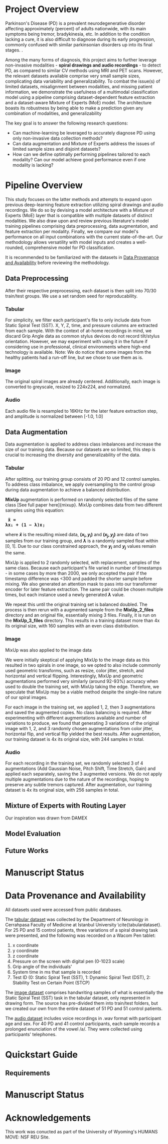 # Project Overview

Parkinson's Disease (PD) is a prevalent neurodegenerative disorder affecting approximately  (percent) of adults nationwide, with its main symptoms being tremor, bradykinesia, etc. 
In addition to the condition lacking a cure, it is also difficult to diagnose during its early progression, commonly confused with similar parkinsonian disorders up into its final stages. . 

Among the many forms of diagnosis, this project aims to further leverage non-invasive modalities - **spiral drawings and audio recordings** - to detect PD, as compared to similar CV methods using MRI and PET scans.
However, the relevant datasets available comprise very small sample sizes, complicating data variability and generalizability.
To combat the issue(s) of limited datasets, misalignment between modalities, and missing patient information, we demonstrate the usefulness of a multimodal classification model using a pipeline comprising dataset-dependent feature extraction and a dataset-aware Mixture of Experts (MoE) model. 
The architecture boasts its robustness by being able to make a prediction given any combination of modalities, and generalizability

The key goal is to answer the following research questions:

- Can machine-learning be leveraged to accurately diagnose PD using only non-invasive data collection methods?
- Can data augmentation and Mixture of Experts address the issues of limited sample sizes and disjoint datasets?
- How can we define optimally performing pipelines tailored to each modality? Can our model achieve good performance even if one modality is lacking?

# Pipeline Overview
This study focuses on the latter methods and attempts to expand upon previous deep-learning feature extraction utilizing spiral drawings and audio recordings. We do so by devising a model architecture with a Mixture of Experts (MoE) layer that is compatible with multiple datasets of distinct modalities. We also draw upon and review previous literature's model training pipelines comprising data preprocessing, data augmentation, and feature extraction per modality. Finally, we compare our model's performance on all input combinations with the current state-of-the-art. Our methodology allows versatility with model inputs and creates a well-rounded, comprehensive model for PD classification.

It is recommended to be familiarized with the datasets in [Data Provenance and Availability](#data-provenance-and-availability) before reviewing the methodology.

## Data Preprocessing
After their respective preprocessing, each dataset is then split into 70/30 train/test groups. We use a set random seed for reproducability.

### Tabular
For simplicity, we filter each participant's file to only include data from Static Spiral Test (SST). X, Y, Z, time, and pressure columns are extracted from each sample. With the context of at-home recordings in mind, we discard Grip Angle data as common stylus devices do not record tilt/stylus orientation. However, we may experiment with using it in the future if considering use in professional, clinical environments where high-end technology is available. Note: We do notice that some images from the healthy patients had a run-off line, but we chose to use them as is.

### Image
The original spiral images are already centered. Additionally, each image is converted to greyscale, resized to 224x224, and normalized. 

### Audio
Each audio file is resampled to 16KHz for the later feature extraction step, and amplitude is normalized between [-1.0, 1.0]


## Data Augmentation
Data augmentation is applied to address class imbalances and increase the size of our training data. Because our datasets are so limited, this step is crucial to increasing the diversity and generalizability of the data. 

### Tabular
After splitting, our training group consists of 20 PD and 12 control samples.  To address class imbalance, we apply oversampling to the control group during data augmentation to achieve a balanced distribution.

**MixUp** augmentation is performed on randomly selected files of the same class [See full paper here]{mixup}. MixUp combines data from two different samples using this equation:
**<pre> x̃ = λxᵢ + (1 − λ)xⱼ  </pre>**

where **$\tilde{x}$** is the resulting mixed data, **$(x_i, y_i)$** and **$(x_j , y_j)$** are data of two samples from our training group, and **$\lambda$** is a randomly sampled float within [0, 1]. Due to our class constrained approach, the **$y_i$** and **$y_j$** values remain the same.

MixUp is applied to 2 randomly selected, with replacement, samples of the same class. Because each participant's file varied in number of timestamps - in some cases by more than 2000, we only accepted the pair if the timestamp difference was <300 and padded the shorter sample before mixing. We also generated an attention mask to pass into our transformer encoder for later feature extraction. The same pair could be chosen multiple times, but each instance used a newly generated **$\lambda$** value.

We repeat this until the original training set is balanced doubled. The process is then rerun with a augmented sample from the **MixUp_2_files** directory and an original file, essentially mixing 3 files. Finally, it is run on the **MixUp_3_files** directory. This results in a training dataset more than 4x its original size, with 160 samples with an even class distribution. 

### Image
MixUp was also applied to the image data

We were initially skeptical of applying MixUp to the image data as this resulted in two spirals in one image, so we opted to also include commonly used geometric transforms, such as resize, color jitter, stretch, and horizontal and vertical flipping. Interestingly, MixUp and geometric augmentations performed very similarly (around 92-93\%) accuracy when used to double the training set, with MixUp taking the edge. Therefore, we speculate that MixUp may be a viable method despite the single-line nature of our spiral images. 

For each image in the training set, we applied 1, 2, then 3 augmentations and saved the augmented copies. No class balancing is required. After experimenting with different augmentations available and number of variations to produce, we found that generating 3 variations of the original image with 1, 2, and 3 randomly chosen augmentations from color jitter, horizontal flip, and vertical flip yielded the best results. After augmentation, our training dataset is 4x its original size, with 244 samples in total.

### Audio
For each recording in the training set, we randomly selected 3 of 4 augmentations (Add Gaussian Noise, Pitch Shift, Time Stretch, Gain) and applied each separately, saving the 3 augmented versions. We do not apply multiple augmentations due to the nature of the recordings, hoping to preserve any subtle tremors captured. After augmentation, our training dataset is 4x its original size, with 256 samples in total.

## Mixture of Experts with Routing Layer
Our inspiration was drawn from DAMEX 
## Model Evaluation

## Future Works


# Manuscript Status


# Data Provenance and Availability
All datasets used were accessed from public databases. 

The [tabular dataset](https://archive.ics.uci.edu/dataset/358/improved+spiral+test+using+digitized+graphics+tablet+for+monitoring+parkinson+s+disease.) was collected by the Department of Neurology in Cerrahpasa Faculty of Medicine at Istanbul University \cite{tabulardataset}. For 25 PD and 15 control patients, three variations of a spiral drawing task were presented, and the following was recorded on a Wacom Pen tablet:
1. x coordinate
2. y coordinate
3. z coordinate
4. Pressure on the screen with digital pen (0-1023 scale)
5. Grip angle of the individuals'
6. System time in ms that sample is recorded
7. Test ID (0: Static Spiral Test (SST), 1: Dynamic Spiral Test (DST), 2: Stability Test on Certain Point (STCP)

The [image dataset](https://www.kaggle.com/datasets/kmader/parkinsons-drawings/) comprises handwriting samples of what is essentially the Static Spiral Test (SST) task in the tabular dataset, only represented in drawing form. The source has pre-divided them into train/test folders, but we created our own from the entire dataset of 51 PD and 51 control patients.  

The [audio dataset](https://figshare.com/articles/dataset/Voice_Samples_for_Patients_with_Parkinson_s_Disease_and_Healthy_Controls/23849127) includes voice recordings in .wav format with participant age and sex. For 40 PD and 41 control participants, each sample records a prolonged enunciation of the vowel /a/. They were collected using participants' telephones.  


# Quickstart Guide
## Requirements

# Manuscript Status

# Acknowledgements

This work was conucted as part of the University of Wyoming's HUMANS MOVE: NSF REU Site.



